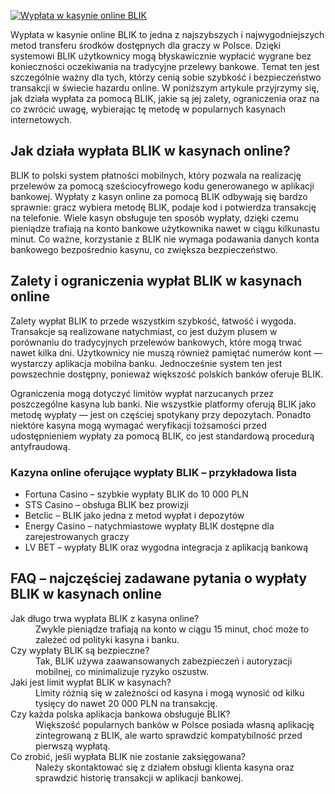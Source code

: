[![Wypłata w kasynie online BLIK](https://123-caf.pages.dev/gitsignup.png)](https://vrmoo.ru/Bt82HjjY)

<div>     <p>Wypłata w kasynie online BLIK to jedna z najszybszych i najwygodniejszych metod transferu środków dostępnych dla graczy w Polsce. Dzięki systemowi BLIK użytkownicy mogą błyskawicznie wypłacić wygrane bez konieczności oczekiwania na tradycyjne przelewy bankowe. Temat ten jest szczególnie ważny dla tych, którzy cenią sobie szybkość i bezpieczeństwo transakcji w świecie hazardu online. W poniższym artykule przyjrzymy się, jak działa wypłata za pomocą BLIK, jakie są jej zalety, ograniczenia oraz na co zwrócić uwagę, wybierając tę metodę w popularnych kasynach internetowych.</p>      <h2>Jak działa wypłata BLIK w kasynach online?</h2>   <p>BLIK to polski system płatności mobilnych, który pozwala na realizację przelewów za pomocą sześciocyfrowego kodu generowanego w aplikacji bankowej. Wypłaty z kasyn online za pomocą BLIK odbywają się bardzo sprawnie: gracz wybiera metodę BLIK, podaje kod i potwierdza transakcję na telefonie. Wiele kasyn obsługuje ten sposób wypłaty, dzięki czemu pieniądze trafiają na konto bankowe użytkownika nawet w ciągu kilkunastu minut. Co ważne, korzystanie z BLIK nie wymaga podawania danych konta bankowego bezpośrednio kasynu, co zwiększa bezpieczeństwo.</p>    <h2>Zalety i ograniczenia wypłat BLIK w kasynach online</h2>   <p>Zalety wypłat BLIK to przede wszystkim szybkość, łatwość i wygoda. Transakcje są realizowane natychmiast, co jest dużym plusem w porównaniu do tradycyjnych przelewów bankowych, które mogą trwać nawet kilka dni. Użytkownicy nie muszą również pamiętać numerów kont — wystarczy aplikacja mobilna banku. Jednocześnie system ten jest powszechnie dostępny, ponieważ większość polskich banków oferuje BLIK.</p>   <p>Ograniczenia mogą dotyczyć limitów wypłat narzucanych przez poszczególne kasyna lub banki. Nie wszystkie platformy oferują BLIK jako metodę wypłaty — jest on częściej spotykany przy depozytach. Ponadto niektóre kasyna mogą wymagać weryfikacji tożsamości przed udostępnieniem wypłaty za pomocą BLIK, co jest standardową procedurą antyfraudową.</p>      <h3>Kazyna online oferujące wypłaty BLIK – przykładowa lista</h3>   <ul>     <li>Fortuna Casino – szybkie wypłaty BLIK do 10 000 PLN</li>     <li>STS Casino – obsługa BLIK bez prowizji</li>     <li>Betclic – BLIK jako jedna z metod wypłat i depozytów</li>     <li>Energy Casino – natychmiastowe wypłaty BLIK dostępne dla zarejestrowanych graczy</li>     <li>LV BET – wypłaty BLIK oraz wygodna integracja z aplikacją bankową</li>   </ul>      <h2>FAQ – najczęściej zadawane pytania o wypłaty BLIK w kasynach online</h2>   <dl>     <dt>Jak długo trwa wypłata BLIK z kasyna online?</dt>     <dd>Zwykle pieniądze trafiają na konto w ciągu 15 minut, choć może to zależeć od polityki kasyna i banku.</dd>          <dt>Czy wypłaty BLIK są bezpieczne?</dt>     <dd>Tak, BLIK używa zaawansowanych zabezpieczeń i autoryzacji mobilnej, co minimalizuje ryzyko oszustw.</dd>          <dt>Jaki jest limit wypłat BLIK w kasynach?</dt>     <dd>Limity różnią się w zależności od kasyna i mogą wynosić od kilku tysięcy do nawet 20 000 PLN na transakcję.</dd>          <dt>Czy każda polska aplikacja bankowa obsługuje BLIK?</dt>     <dd>Większość popularnych banków w Polsce posiada własną aplikację zintegrowaną z BLIK, ale warto sprawdzić kompatybilność przed pierwszą wypłatą.</dd>          <dt>Co zrobić, jeśli wypłata BLIK nie zostanie zaksięgowana?</dt>     <dd>Należy skontaktować się z działem obsługi klienta kasyna oraz sprawdzić historię transakcji w aplikacji bankowej.</dd>   </dl> </div>